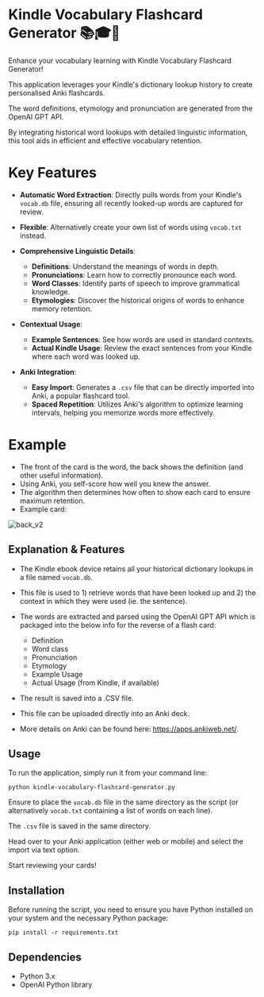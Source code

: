 # Kindle Vocabulary Flashcard Generator 📚🎓🧠
Enhance your vocabulary learning with Kindle Vocabulary Flashcard Generator!

This application leverages your Kindle's dictionary lookup history to create personalised Anki flashcards.

The word definitions, etymology and pronunciation are generated from the OpenAI GPT API. 

By integrating historical word lookups with detailed linguistic information, this tool aids in efficient and effective vocabulary retention.

# Key Features
- **Automatic Word Extraction**: Directly pulls words from your Kindle's `vocab.db` file, ensuring all recently looked-up words are captured for review.
- **Flexible**: Alternatively create your own list of words using `vocab.txt` instead. 

- **Comprehensive Linguistic Details**:
  - **Definitions**: Understand the meanings of words in depth.
  - **Pronunciations**: Learn how to correctly pronounce each word.
  - **Word Classes**: Identify parts of speech to improve grammatical knowledge.
  - **Etymologies**: Discover the historical origins of words to enhance memory retention.

- **Contextual Usage**:
  - **Example Sentences**: See how words are used in standard contexts.
  - **Actual Kindle Usage**: Review the exact sentences from your Kindle where each word was looked up.

- **Anki Integration**:
  - **Easy Import**: Generates a `.csv` file that can be directly imported into Anki, a popular flashcard tool.
  - **Spaced Repetition**: Utilizes Anki's algorithm to optimize learning intervals, helping you memorize words more effectively.


# Example
* The front of the card is the word, the back shows the definition (and other useful information). 
* Using Anki, you self-score how well you knew the answer.
* The algorithm then determines how often to show each card to ensure maximum retention. 
* Example card:
  
![back_v2](https://github.com/user-attachments/assets/dbdee676-848e-41f2-bf4e-682abe49dcd1)



## Explanation & Features

- The Kindle ebook device retains all your historical dictionary lookups in a file named `vocab.db`. 
- This file is used to 1) retrieve words that have been looked up and 2) the context in which they were used (ie. the sentence).
- The words are extracted and parsed using the OpenAI GPT API which is packaged into the below info for the reverse of a flash card: 
    - Definition
    - Word class
    - Pronunciation 
    - Etymology 
    - Example Usage 
    - Actual Usage (from Kindle, if available)

- The result is saved into a .CSV file. 
- This file can be uploaded directly into an Anki deck. 
- More details on Anki can be found here: https://apps.ankiweb.net/. 

## Usage

To run the application, simply run it from your command line:

`python kindle-vocabulary-flashcard-generator.py`

Ensure to place the `vocab.db` file in the same directory as the script (or alternatively `vocab.txt` containing a list of words on each line). 

The `.csv` file is saved in the same directory. 

Head over to your Anki application (either web or mobile) and select the import via text option. 

Start reviewing your cards! 

## Installation

Before running the script, you need to ensure you have Python installed on your system and the necessary Python package:

```
pip install -r requirements.txt
```

## Dependencies

- Python 3.x
- OpenAI Python library
